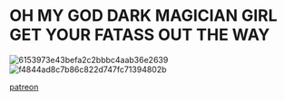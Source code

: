 # OH MY GOD DARK MAGICIAN GIRL GET YOUR FATASS OUT THE WAY

![6153973e43befa2c2bbbc4aab36e2639](https://github.com/user-attachments/assets/06da3b9a-a72c-496d-a2eb-40a5483053b8)![f4844ad8c7b86c822d747fc71394802b](https://github.com/user-attachments/assets/9d1682f9-8fca-4b7b-bf14-3bdf71f54c7f)


[patreon](https://www.patreon.com/rice147/about)
